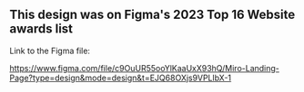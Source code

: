 This design was on Figma's 2023 Top 16 Website awards list
---
Link to the Figma file:

https://www.figma.com/file/c9OuUR55ooYlKaaUxX93hQ/Miro-Landing-Page?type=design&mode=design&t=EJQ68OXjs9VPLlbX-1
